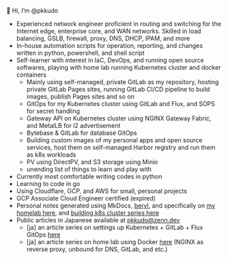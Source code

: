 
<!---
- 👋 Hi, I’m @pkkudo
- 👀 I’m interested in ...
- 🌱 I’m currently learning ...
- 💞️ I’m looking to collaborate on ...
- 📫 How to reach me ...

pkkudo/pkkudo is a ✨ special ✨ repository because its `README.md` (this file) appears on your GitHub profile.
You can click the Preview link to take a look at your changes.
--->

👋 Hi, I’m @pkkudo

- Experienced network engineer proficient in routing and switching for the Internet edge, enterprise core, and WAN networks. Skilled in load balancing, GSLB, firewall, proxy, DNS, DHCP, IPAM, and more
- In-house automation scripts for operation, reporting, and changes written in python, powershell, and shell script
- Self-learner with interest in IaC, DevOps, and running open source softwares, playing with home lab running Kubernetes cluster and docker containers
    - Mainly using self-managed, private GitLab as my repository, hosting private GitLab Pages sites, running GitLab CI/CD pipeline to build images, publish Pages sites and so on
    - GitOps for my Kubernetes cluster using GitLab and Flux, and SOPS for secret handling
    - Gateway API on Kubernetes cluster using NGINX Gateway Fabric, and MetalLB for l2 advertisement
    - Bytebase & GitLab for database GitOps
    - Building custom images of my personal apps and open source services, host them on self-managed Harbor registry and run them as k8s workloads
    - PV using DirectPV, and S3 storage using Minio
    - unending list of things to learn and play with
- Currently most comfortable writing codes in python
- Learning to code in go
- Using Cloudflare, GCP, and AWS for small, personal projects
- GCP Associate Cloud Engineer certified (expired)
- Personal notes generated using MkDocs, [beryl](https://beryl.blink-1x52.net/), and specifically on [my homelab here](https://beryl.blink-1x52.net/homelab/), and [building k8s cluster series here](https://beryl.blink-1x52.net/homelab/building-homelab-cluster-part-1/)
- Public articles in Japanese available at [pkkudo@zenn.dev](https://zenn.dev/pkkudo)
    - [ja] an article series on settings up Kubernetes + GitLab + Flux GitOps [here](https://zenn.dev/pkkudo/articles/39085bca8a0f85)
    - [ja] an article series on home lab using Docker [here](https://zenn.dev/pkkudo/articles/0e6c2a989bb98e) (NGINX as reverse proxy, unbound for DNS, GitLab, and etc.)
